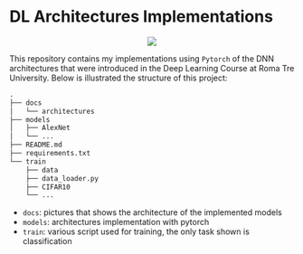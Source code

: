 # DL Architectures Implementations 
<p align="center">
  <a href="https://skillicons.dev">
    <img src="https://skillicons.dev/icons?i=git,py,pytorch" />
  </a>
</p>

This repository contains my implementations using `Pytorch` of the DNN architectures that were introduced in the Deep Learning Course at Roma Tre University. Below is illustrated the structure of this project:
```txt
.
├── docs
│   └── architectures
├── models
│   ├── AlexNet
│   └── ...
├── README.md
├── requirements.txt
└── train
    ├── data
    ├── data_loader.py
    ├── CIFAR10
    └── ...
```
- `docs`: pictures that shows the architecture of the implemented models
- `models`: architectures implementation with pytorch
- `train`: various script used for training, the only task shown is classification